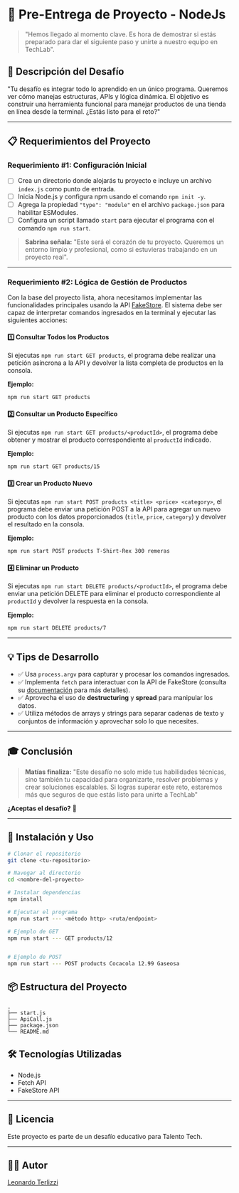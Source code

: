 # 📂 Pre-Entrega de Proyecto - NodeJs

> "Hemos llegado al momento clave. Es hora de demostrar si estás preparado para dar el siguiente paso y unirte a nuestro equipo en TechLab".

## 🎯 Descripción del Desafío

"Tu desafío es integrar todo lo aprendido en un único programa. Queremos ver cómo manejas estructuras, APIs y lógica dinámica. El objetivo es construir una herramienta funcional para manejar productos de una tienda en línea desde la terminal. ¿Estás listo para el reto?"

---

## 📋 Requerimientos del Proyecto

### Requerimiento #1: Configuración Inicial

- [ ] Crea un directorio donde alojarás tu proyecto e incluye un archivo `index.js` como punto de entrada.
- [ ] Inicia Node.js y configura npm usando el comando `npm init -y`.
- [ ] Agrega la propiedad `"type": "module"` en el archivo `package.json` para habilitar ESModules.
- [ ] Configura un script llamado `start` para ejecutar el programa con el comando `npm run start`.

> **Sabrina señala:** "Este será el corazón de tu proyecto. Queremos un entorno limpio y profesional, como si estuvieras trabajando en un proyecto real".

---

### Requerimiento #2: Lógica de Gestión de Productos

Con la base del proyecto lista, ahora necesitamos implementar las funcionalidades principales usando la API [FakeStore](https://fakestoreapi.com/). El sistema debe ser capaz de interpretar comandos ingresados en la terminal y ejecutar las siguientes acciones:

#### 1️⃣ Consultar Todos los Productos

Si ejecutas `npm run start GET products`, el programa debe realizar una petición asíncrona a la API y devolver la lista completa de productos en la consola.

**Ejemplo:**

```bash
npm run start GET products
```

#### 2️⃣ Consultar un Producto Específico

Si ejecutas `npm run start GET products/<productId>`, el programa debe obtener y mostrar el producto correspondiente al `productId` indicado.

**Ejemplo:**

```bash
npm run start GET products/15
```

#### 3️⃣ Crear un Producto Nuevo

Si ejecutas `npm run start POST products <title> <price> <category>`, el programa debe enviar una petición POST a la API para agregar un nuevo producto con los datos proporcionados (`title`, `price`, `category`) y devolver el resultado en la consola.

**Ejemplo:**

```bash
npm run start POST products T-Shirt-Rex 300 remeras
```

#### 4️⃣ Eliminar un Producto

Si ejecutas `npm run start DELETE products/<productId>`, el programa debe enviar una petición DELETE para eliminar el producto correspondiente al `productId` y devolver la respuesta en la consola.

**Ejemplo:**

```bash
npm run start DELETE products/7
```

---

## 💡 Tips de Desarrollo

- ✅ Usa `process.argv` para capturar y procesar los comandos ingresados.
- ✅ Implementa `fetch` para interactuar con la API de FakeStore (consulta su [documentación](https://fakestoreapi.com/docs) para más detalles).
- ✅ Aprovecha el uso de **destructuring** y **spread** para manipular los datos.
- ✅ Utiliza métodos de arrays y strings para separar cadenas de texto y conjuntos de información y aprovechar solo lo que necesites.

---

## 🎓 Conclusión

> **Matías finaliza:** "Este desafío no solo mide tus habilidades técnicas, sino también tu capacidad para organizarte, resolver problemas y crear soluciones escalables. Si logras superar este reto, estaremos más que seguros de que estás listo para unirte a TechLab"

**¿Aceptas el desafío?** 🌟

---

## 🚀 Instalación y Uso

```bash
# Clonar el repositorio
git clone <tu-repositorio>

# Navegar al directorio
cd <nombre-del-proyecto>

# Instalar dependencias
npm install

# Ejecutar el programa
npm run start --- <método http> <ruta/endpoint>

# Ejemplo de GET
npm run start --- GET products/12


# Ejemplo de POST
npm run start --- POST products Cocacola 12.99 Gaseosa
```

## 📦 Estructura del Proyecto

```
.
├── start.js
├── ApiCall.js
├── package.json
└── README.md
```

## 🛠️ Tecnologías Utilizadas

- Node.js
- Fetch API
- FakeStore API

---

## 📄 Licencia

Este proyecto es parte de un desafío educativo para Talento Tech.

---

## 👨‍💻 Autor

[Leonardo Terlizzi](https://github.com/Ltizzi)

